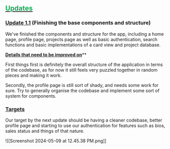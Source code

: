 ## <u><span style="color:#00b050">Updates</span></u>

### <u>Update 1.1</u> (Finishing the base components and structure)

We've finished the components and structure for the app, including a home page, profile page, projects page as well as basic authentication, search functions and basic implementations of a card view and project database.

**<u>Details that need to be improved on</u>****

 First things first is definitely the overall structure of the application in terms of the codebase, as for now it still feels very puzzled together in random pieces and making it work. 
 
 Secondly, the profile page is still sort of shady, and needs some work for sure. Try to generally organise the codebase and implement some sort of system for components. 
 
 ### <u>Targets</u>
 
 Our target by the next update should be having a cleaner codebase, better profile page and starting to use our authentication for features such as bios, sales status and things of that nature.
 
![[Screenshot 2024-05-09 at 12.45.38 PM.png]]





